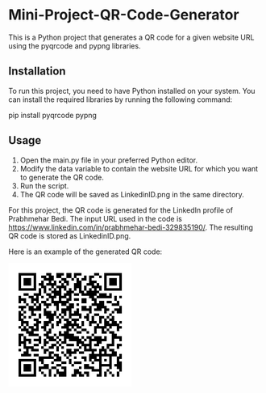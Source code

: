 # Mini-Project-QR-Code-Generator

This is a Python project that generates a QR code for a given website URL using the pyqrcode and pypng libraries.

## Installation

To run this project, you need to have Python installed on your system. You can install the required libraries by running the following command:



pip install pyqrcode pypng

## Usage

1. Open the main.py file in your preferred Python editor.
2. Modify the data variable to contain the website URL for which you want to generate the QR code.
3. Run the script.
4. The QR code will be saved as LinkedinID.png in the same directory.


For this project, the QR code is generated for the LinkedIn profile of Prabhmehar Bedi. The input URL used in the code is https://www.linkedin.com/in/prabhmehar-bedi-329835190/. The resulting QR code is stored as LinkedinID.png.

Here is an example of the generated QR code:

![Alt Text](LinkedinID.png)
